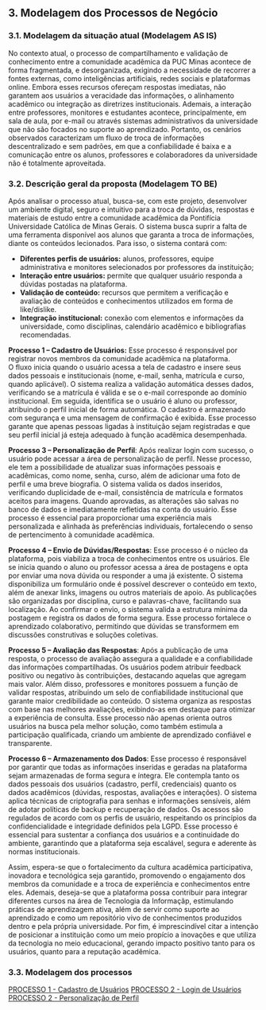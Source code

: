 ## 3. Modelagem dos Processos de Negócio

### 3.1. Modelagem da situação atual (Modelagem AS IS)
No contexto atual, o processo de compartilhamento e validação de conhecimento entre a comunidade acadêmica da PUC Minas acontece de forma fragmentada, e desorganizada, exigindo a necessidade de recorrer a fontes externas, como inteligências artificiais, redes sociais e plataformas online. Embora esses recursos ofereçam respostas imediatas, não garantem aos usuários a veracidade das informações, o alinhamento acadêmico ou integração as diretrizes institucionais. Ademais, a interação entre professores, monitores e estudantes acontece, principalmente, em sala de aula, por e-mail ou através sistemas administrativos da universidade que não são focados no suporte ao aprendizado. 
Portanto, os cenários observados caracterizam um fluxo de troca de informações descentralizado e sem padrões, em que a confiabilidade é baixa e a comunicação entre os alunos, professores e colaboradores da universidade não é totalmente aproveitada.

### 3.2. Descrição geral da proposta (Modelagem TO BE)

Após analisar o processo atual, busca-se, com este projeto, desenvolver um ambiente digital, seguro e intuitivo para a troca de dúvidas, respostas e materiais de estudo entre a comunidade acadêmica da Pontifícia Universidade Católica de Minas Gerais. O sistema busca suprir a falta de uma ferramenta disponível aos alunos que garanta a troca de informações, diante os conteúdos
lecionados. Para isso, o sistema contará com: 
* **Diferentes perfis de usuários:** alunos, professores, equipe administrativa e monitores selecionados por professores da instituição;
* **Interação entre usuários:** permite que qualquer usuário responda a dúvidas postadas na plataforma.
* **Validação de conteúdo:** recursos que permitem a verificação e avaliação de conteúdos e conhecimentos utilizados em forma de like/dislike.
* **Integração institucional:** conexão com elementos e informações da universidade, como disciplinas, calendário acadêmico e bibliografias recomendadas. 

**Processo 1 – Cadastro de Usuários:** Esse processo é responsável por registrar novos membros da comunidade acadêmica na plataforma.  
O fluxo inicia quando o usuário acessa a tela de cadastro e insere seus dados pessoais e institucionais (nome, e-mail, senha, matrícula e curso, quando aplicável). O sistema realiza a validação automática desses dados, verificando se a matrícula é válida e se o e-mail corresponde ao domínio institucional. Em seguida, identifica se o usuário é aluno ou professor, atribuindo o perfil inicial de forma automática. O cadastro é armazenado com segurança e uma mensagem de confirmação é exibida. Esse processo garante que apenas pessoas ligadas à instituição sejam registradas e que seu perfil inicial já esteja adequado à função acadêmica desempenhada.  

**Processo 3 – Personalização de Perfil**: Após realizar login com sucesso, o usuário pode acessar a área de personalização de perfil. Nesse processo, ele tem a possibilidade de atualizar suas informações pessoais e acadêmicas, como nome, senha, curso, além de adicionar uma foto de perfil e uma breve biografia. O sistema valida os dados inseridos, verificando duplicidade de e-mail, consistência de matrícula e formatos aceitos para imagens. Quando aprovadas, as alterações são salvas no banco de dados e imediatamente refletidas na conta do usuário. Esse processo é essencial para proporcionar uma experiência mais personalizada e alinhada às preferências individuais, fortalecendo o senso de pertencimento à comunidade acadêmica.

**Processo 4 – Envio de Dúvidas/Respostas**: Esse processo é o núcleo da plataforma, pois viabiliza a troca de conhecimentos entre os usuários. Ele se inicia quando o aluno ou professor acessa a área de postagens e opta por enviar uma nova dúvida ou responder a uma já existente. O sistema disponibiliza um formulário onde é possível descrever o conteúdo em texto, além de anexar links, imagens ou outros materiais de apoio. As publicações são organizadas por disciplina, curso e palavras-chave, facilitando sua localização. Ao confirmar o envio, o sistema valida a estrutura mínima da postagem e registra os dados de forma segura. Esse processo fortalece o aprendizado colaborativo, permitindo que dúvidas se transformem em discussões construtivas e soluções coletivas.

**Processo 5 – Avaliação das Respostas**: Após a publicação de uma resposta, o processo de avaliação assegura a qualidade e a confiabilidade das informações compartilhadas. Os usuários podem atribuir feedback positivo ou negativo às contribuições, destacando aquelas que agregam mais valor. Além disso, professores e monitores possuem a função de validar respostas, atribuindo um selo de confiabilidade institucional que garante maior credibilidade ao conteúdo. O sistema organiza as respostas com base nas melhores avaliações, exibindo-as em destaque para otimizar a experiência de consulta. Esse processo não apenas orienta outros usuários na busca pela melhor solução, como também estimula a participação qualificada, criando um ambiente de aprendizado confiável e transparente.

**Processo 6 – Armazenamento dos Dados**: Esse processo é responsável por garantir que todas as informações inseridas e geradas na plataforma sejam armazenadas de forma segura e íntegra. Ele contempla tanto os dados pessoais dos usuários (cadastro, perfil, credenciais) quanto os dados acadêmicos (dúvidas, respostas, avaliações e interações). O sistema aplica técnicas de criptografia para senhas e informações sensíveis, além de adotar políticas de backup e recuperação de dados. Os acessos são regulados de acordo com os perfis de usuário, respeitando os princípios da confidencialidade e integridade definidos pela LGPD. Esse processo é essencial para sustentar a confiança dos usuários e a continuidade do ambiente, garantindo que a plataforma seja escalável, segura e aderente às normas institucionais.

Assim, espera-se que o fortalecimento da cultura acadêmica participativa, inovadora e tecnológica seja garantido, promovendo o engajamento dos membros da comunidade e a troca de experiência e conhecimentos entre eles. Ademais, deseja-se que a plataforma possa contribuir para integrar diferentes cursos na área de Tecnologia da Informaçãp, estimulando práticas de aprendizagem ativa, além de servir como suporte ao aprendizado e como um repositório vivo de conhecimentos produzidos dentro e pela própria universidade. Por fim, é imprescindível citar a intenção de posicionar a instituição como um meio propício a inovações e que
utiliza da tecnologia no meio educacional, gerando impacto positivo tanto para os usuários, quanto para
a reputação acadêmica.

### 3.3. Modelagem dos processos

[PROCESSO 1 - Cadastro de Usuários](./processos/processo1_cadastro_usuario.md "Detalhamento do Processo 1.")
[PROCESSO 2 - Login de Usuários](./processos/processo2_login_usuario.md "Detalhamento do Processo 2.")
[PROCESSO 2 - Personalização de Perfil](./processos/processo3_personalizacao_usuario.md "Detalhamento do Processo 3.")
